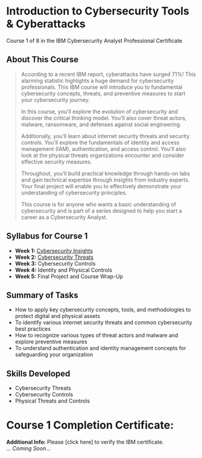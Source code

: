 # Introduction to Cybersecurity Tools & Cyberattacks
Course 1 of 8 in the IBM Cybersecurity Analyst Professional Certificate
## About This Course
> According to a recent IBM report, cyberattacks have surged 71%! This alarming statistic highlights a huge demand for cybersecurity professionals. This IBM course will introduce you to fundamental cybersecurity concepts, threats, and preventive measures to start your cybersecurity journey.
> 
> In this course, you’ll explore the evolution of cybersecurity and discover the critical thinking model. You’ll also cover threat actors, malware, ransomware, and defenses against social engineering.
> 
> Additionally, you’ll learn about internet security threats and security controls. You’ll explore the fundamentals of identity and access management (IAM), authentication, and access control. You’ll also look at the physical threats organizations encounter and consider effective security measures.
> 
> Throughout, you’ll build practical knowledge through hands-on labs and gain technical expertise through insights from industry experts. Your final project will enable you to effectively demonstrate your understanding of cybersecurity principles.
> 
> This course is for anyone who wants a basic understanding of cybersecurity and is part of a series designed to help you start a career as a Cybersecurity Analyst.

## Syllabus for Course 1
- **Week 1:** [Cybersecurity Insights](https://github.com/KailaniBailey/IBM-Cybersecurity-Analyst-Professional-Certificate/tree/main/Course%201:%20Introduction%20to%20Cybersecurity%20Tools%20&%20Cyberattacks/Week%201:%20Cybersecurity%20Insights)
- **Week 2:** [Cybersecurity Threats](https://github.com/KailaniBailey/IBM-Cybersecurity-Analyst-Professional-Certificate/tree/main/Course%201:%20Introduction%20to%20Cybersecurity%20Tools%20&%20Cyberattacks/Week%202:%20Cybersecurity%20Threats)
- **Week 3:** Cybersecurity Controls
- **Week 4:** Identity and Physical Controls
- **Week 5:** Final Project and Course Wrap-Up
## Summary of Tasks
- How to apply key cybersecurity concepts, tools, and methodologies to protect digital and physical assets
- To identify various internet security threats and common cybersecurity best practices
- How to recognize various types of threat actors and malware and explore preventive measures
- To understand authentication and identity management concepts for safeguarding your organization
## Skills Developed
- Cybersecurity Threats
- Cybersecurity Controls
- Physical Threats and Controls
# Course 1 Completion Certificate:
**Additional Info:** Please [click here] to verify the IBM certificate. <Br>
... *Coming Soon*...
